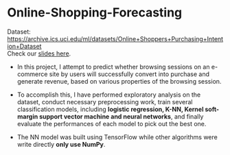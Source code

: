 # Online-Shopping-Forecasting

Dataset: https://archive.ics.uci.edu/ml/datasets/Online+Shoppers+Purchasing+Intention+Dataset \
Check our [slides here](https://github.com/DDuan-zw/Online-Shopping-Forecasting/blob/main/Group%208%20pre.pdf).
- In this project, I attempt to predict whether browsing sessions on an e-commerce site by users will successfully convert into purchase and generate revenue, based on various properties of the browsing session. 

- To accomplish this, I have performed exploratory analysis on the dataset, conduct necessary preprocessing work, train several classification models, including __logistic regression, K-NN, Kernel soft-margin support vector machine and neural networks__, and finally evaluate the performances of each model to pick out the best one.    

- The NN model was built using TensorFlow while other algorithms were write directly __only use NumPy__.
